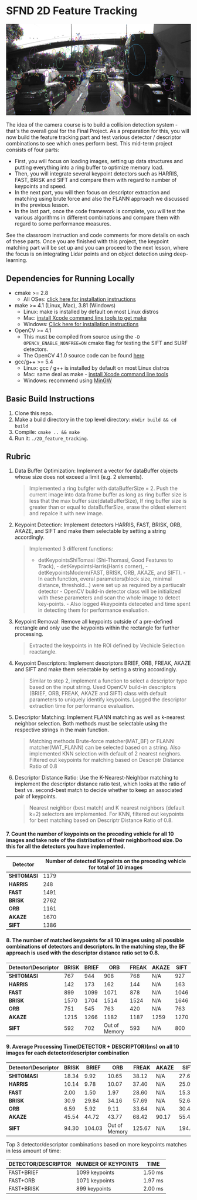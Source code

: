 # SFND 2D Feature Tracking

<img src="images/keypoints.png" width="820" height="248" />

The idea of the camera course is to build a collision detection system - that's the overall goal for the Final Project. As a preparation for this, you will now build the feature tracking part and test various detector / descriptor combinations to see which ones perform best. This mid-term project consists of four parts:

* First, you will focus on loading images, setting up data structures and putting everything into a ring buffer to optimize memory load. 
* Then, you will integrate several keypoint detectors such as HARRIS, FAST, BRISK and SIFT and compare them with regard to number of keypoints and speed. 
* In the next part, you will then focus on descriptor extraction and matching using brute force and also the FLANN approach we discussed in the previous lesson. 
* In the last part, once the code framework is complete, you will test the various algorithms in different combinations and compare them with regard to some performance measures. 

See the classroom instruction and code comments for more details on each of these parts. Once you are finished with this project, the keypoint matching part will be set up and you can proceed to the next lesson, where the focus is on integrating Lidar points and on object detection using deep-learning. 

## Dependencies for Running Locally
* cmake >= 2.8
  * All OSes: [click here for installation instructions](https://cmake.org/install/)
* make >= 4.1 (Linux, Mac), 3.81 (Windows)
  * Linux: make is installed by default on most Linux distros
  * Mac: [install Xcode command line tools to get make](https://developer.apple.com/xcode/features/)
  * Windows: [Click here for installation instructions](http://gnuwin32.sourceforge.net/packages/make.htm)
* OpenCV >= 4.1
  * This must be compiled from source using the `-D OPENCV_ENABLE_NONFREE=ON` cmake flag for testing the SIFT and SURF detectors.
  * The OpenCV 4.1.0 source code can be found [here](https://github.com/opencv/opencv/tree/4.1.0)
* gcc/g++ >= 5.4
  * Linux: gcc / g++ is installed by default on most Linux distros
  * Mac: same deal as make - [install Xcode command line tools](https://developer.apple.com/xcode/features/)
  * Windows: recommend using [MinGW](http://www.mingw.org/)

## Basic Build Instructions

1. Clone this repo.
2. Make a build directory in the top level directory: `mkdir build && cd build`
3. Compile: `cmake .. && make`
4. Run it: `./2D_feature_tracking`.


## Rubric

1. Data Buffer Optimization: Implement a vector for dataBuffer objects whose size does not exceed a limit (e.g. 2 elements). 

   

   > Implemented a ring bufgfer with dataBufferSize = 2. Push the current image into data frame buffer as long as ring buffer size is less that the max buffer size(dataBufferSize), 
     If ring buffer size is greater than or equal to dataBufferSize, erase the oldest element and repalce it with new image.

   

2. Keypoint Detection: Implement detectors HARRIS, FAST, BRISK, ORB, AKAZE, and SIFT and make them selectable by setting a string accordingly.

   

   >  Implemented 3 different functions: 
   >	- detKeypointsShiTomasi (Shi-Thomasi, Good Features to Track),
		- detKeypointsHarris(Harris corner), 
		- detKeypointsModern(FAST, BRISK, ORB, AKAZE, and SIFT). 
		- In each function, everal parameters(block size, minimal distance, threshold...) were set up as required by a partiucalr detector
		- OpenCV build-in detector class will be initialized with these parameters and scan the whole image to detect key-points. 
		- Also logged #keypoints deteceted and time spent in detecting them for performance evaluation.
   

3. Keypoint Removal: Remove all keypoints outside of a pre-defined rectangle and only use the keypoints within the rectangle for further processing.

   

   > Extracted the keypoints in hte ROI defined by Vechicle Selection reactangle.

   

4. Keypoint Descriptors: Implement descriptors BRIEF, ORB, FREAK, AKAZE and SIFT and make them selectable by setting a string accordingly.

   

   > Similar to step 2, implement a function to select a descriptor type based on the input string. 
     Used OpenCV build-in descriptors (BRIEF, ORB, FREAK, AKAZE and SIFT) class with default parameters to uniquely identify keypoints.
	 Logged the descriptor extraction time for performance evaluation.

   

5. Descriptor Matching: Implement FLANN matching as well as k-nearest neighbor selection. Both methods must be selectable using the respective strings in the main function.

   

   >Matching methods Brute-force matcher(MAT_BF) or FLANN matcher(MAT_FLANN) can be selected based on a string.
    Also implemented KNN selection with default of 2 nearest neighors. Filtered out keypoints for matching based on Descriptr Distance Ratio of 0.8 
       

6. Descriptor Distance Ratio: Use the K-Nearest-Neighbor matching to implement the descriptor distance ratio test, which looks at the ratio of best vs. second-best match to decide whether to keep an associated pair of keypoints.

   

   > Nearest neighbor (best match) and K nearest neighbors (default k=2) selectors are implemented. For KNN, filtered out keypoints for best matching based on Descriptr Distance Ratio of 0.8.

   
#### 7. Count the number of keypoints on the preceding vehicle for all 10 images and take note of the distribution of their neighborhood size. Do this for all the detectors you have implemented.

| Detector | Number of detected Keypoints on the preceding vehicle for total of 10 images |
| --- | --- |
| **SHITOMASI** | 1179 |
| **HARRIS** | 248 |
| **FAST** | 1491 |
| **BRISK** | 2762 |
| **ORB** | 1161 |
| **AKAZE** | 1670 |
| **SIFT** | 1386 |

#### 8. The number of matched keypoints for all 10 images using all possible combinations of detectors and descriptors. In the matching step, the BF approach is used with the descriptor distance ratio set to 0.8.

| Detector\Descriptor | BRISK | BRIEF | ORB | FREAK | AKAZE | SIFT |
| --- | --- | --- |--- |--- |--- |--- |
| **SHITOMASI** | 767 |944|908|768|N/A|927|
| **HARRIS** | 142|173 |162|144|N/A|163|
| **FAST** | 899 |1099|1071|878|N/A|1046|
| **BRISK** | 1570 |1704|1514|1524|N/A|1646|
| **ORB** | 751 |545|763|420|N/A|763|
| **AKAZE** | 1215 |1266|1182|1187|1259|1270|
| **SIFT** | 592 |702|Out of Memory|593|N/A|800|

#### 9. Average Processing Time(DETECTOR + DESCRIPTOR)(ms) on all 10 images for each detector/descriptor combination

| Detector\Descriptor | BRISK | BRIEF | ORB | FREAK | AKAZE | SIFT |
| --- | --- | --- |--- |--- |--- |--- |
| **SHITOMASI** | 18.34 |9.92|10.65|38.12|N/A| 27.61|
| **HARRIS** | 10.14|9.78 |10.07|37.40| N/A| 25.09|
| **FAST** | 2.00|1.50|1.97|28.60|N/A|15.33|
| **BRISK** | 30.9 |29.84|34.16|57.69|N/A|52.64|
| **ORB** | 6.59 |5.92|9.11|33.64|N/A|30.43|
| **AKAZE** | 45.54 |44.72|43.77|68.42|90.17|55.42|
| **SIFT** | 94.30 |104.03|Out of Memory|125.67|N/A|194.89|

Top 3 detector/descriptor combinations based on more keypoints matches in less amount of time:

DETECTOR/DESCRIPTOR  | NUMBER OF KEYPOINTS | TIME
-------------------- | --------------------| --------
FAST+BRIEF           | 1099 keypoints    | 1.50 ms 
FAST+ORB             | 1071 keypoints    | 1.97 ms 
FAST+BRISK           | 899 keypoints     | 2.00 ms 